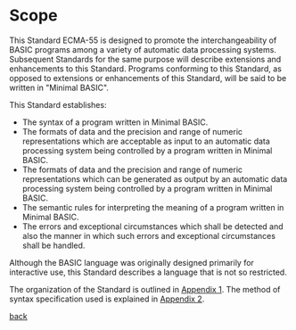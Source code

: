 # Scope

This Standard ECMA-55 is designed to promote the interchangeability of BASIC programs among a variety of automatic data
processing systems. Subsequent Standards for the same purpose will describe extensions and enhancements to this
Standard. Programs conforming to this Standard, as opposed to extensions or enhancements of this Standard, will be said
to be written in "Minimal BASIC".

This Standard establishes:

- The syntax of a program written in Minimal BASIC.
- The formats of data and the precision and range of numeric representations which are acceptable as input to an
  automatic data processing system being controlled by a program written in Minimal BASIC.
- The formats of data and the precision and range of numeric representations which can be generated as output by an
  automatic data processing system being controlled by a program written in Minimal BASIC.
- The semantic rules for interpreting the meaning of a program written in Minimal BASIC.
- The errors and exceptional circumstances which shall be detected and also the manner in which such errors and
  exceptional circumstances shall be handled.

Although the BASIC language was originally designed primarily for interactive use, this Standard describes a language
that is not so restricted.

The organization of the Standard is outlined in [Appendix 1](A1_organisation_of_the_standard.md). The method of syntax
specification used is explained in [Appendix 2](A2_method_of_syntax_specification.md).

[back](./)
